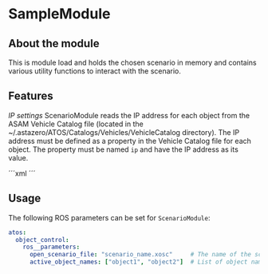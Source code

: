 # SampleModule

## About the module
This is module load and holds the chosen scenario in memory and contains various utility functions to interact with the scenario. 

## Features

*IP settings* 
ScenarioModule reads the IP address for each object from the ASAM Vehicle Catalog file (located in the ~/.astazero/ATOS/Catalogs/Vehicles/VehicleCatalog directory).
The IP address must be defined as a property in the Vehicle Catalog file for each object. The property must be named `ip` and have the IP address as its value.

´´´xml
<Properties>
    <Property name="ip" value="127.0.0.1"/>
</Properties>
´´´

## Usage

The following ROS parameters can be set for `ScenarioModule`:
```yaml
atos:
  object_control:
    ros__parameters:
      open_scenario_file: "scenario_name.xosc"     # The name of the scenario to open. Located in the ~/.astazero/ATOS/osc directory.
      active_object_names: ["object1", "object2"]  # List of object names to be active in the scenario. An empty list means all objects are active.
```